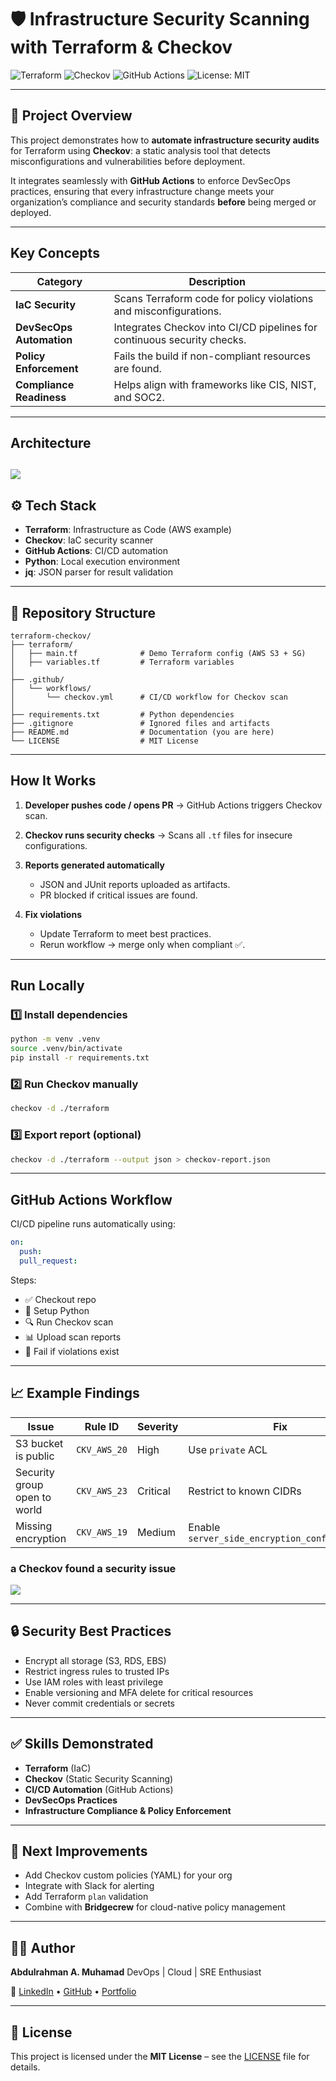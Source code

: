# 🛡️ Infrastructure Security Scanning with Terraform & Checkov

![Terraform](https://img.shields.io/badge/IaC-Terraform-blueviolet?logo=terraform)
![Checkov](https://img.shields.io/badge/Security-Checkov-red?logo=checkov)
![GitHub Actions](https://img.shields.io/badge/CI%2FCD-GitHub%20Actions-blue?logo=githubactions)
![License: MIT](https://img.shields.io/badge/License-MIT-green.svg)

---

## 📌 Project Overview

This project demonstrates how to **automate infrastructure security audits** for Terraform using **Checkov**: a static analysis tool that detects misconfigurations and vulnerabilities before deployment.

It integrates seamlessly with **GitHub Actions** to enforce DevSecOps practices, ensuring that every infrastructure change meets your organization’s compliance and security standards **before** being merged or deployed.

---

## Key Concepts

| Category                 | Description                                                             |
| ------------------------ | ----------------------------------------------------------------------- |
| **IaC Security**         | Scans Terraform code for policy violations and misconfigurations.       |
| **DevSecOps Automation** | Integrates Checkov into CI/CD pipelines for continuous security checks. |
| **Policy Enforcement**   | Fails the build if non-compliant resources are found.                   |
| **Compliance Readiness** | Helps align with frameworks like CIS, NIST, and SOC2.                   |

---

## Architecture

![](./docs/Terraform%20&%20Checkov.png)
---

## ⚙️ Tech Stack

* **Terraform**: Infrastructure as Code (AWS example)
* **Checkov**: IaC security scanner
* **GitHub Actions**: CI/CD automation
* **Python**: Local execution environment
* **jq**: JSON parser for result validation

---

## 📂 Repository Structure

```
terraform-checkov/
├── terraform/
│   ├── main.tf              # Demo Terraform config (AWS S3 + SG)
│   ├── variables.tf         # Terraform variables
│
├── .github/
│   └── workflows/
│       └── checkov.yml      # CI/CD workflow for Checkov scan
│
├── requirements.txt         # Python dependencies
├── .gitignore               # Ignored files and artifacts
├── README.md                # Documentation (you are here)
└── LICENSE                  # MIT License
```

---

## How It Works

1. **Developer pushes code / opens PR**
   → GitHub Actions triggers Checkov scan.

2. **Checkov runs security checks**
   → Scans all `.tf` files for insecure configurations.

3. **Reports generated automatically**

   * JSON and JUnit reports uploaded as artifacts.
   * PR blocked if critical issues are found.

4. **Fix violations**

   * Update Terraform to meet best practices.
   * Rerun workflow → merge only when compliant ✅.

---

## Run Locally

### 1️⃣ Install dependencies

```bash
python -m venv .venv
source .venv/bin/activate
pip install -r requirements.txt
```

### 2️⃣ Run Checkov manually

```bash
checkov -d ./terraform
```

### 3️⃣ Export report (optional)

```bash
checkov -d ./terraform --output json > checkov-report.json
```

---

## GitHub Actions Workflow

CI/CD pipeline runs automatically using:

```yaml
on:
  push:
  pull_request:
```

Steps:

* ✅ Checkout repo
* 🐍 Setup Python
* 🔍 Run Checkov scan
* 📊 Upload scan reports
* 🚫 Fail if violations exist


---

## 📈 Example Findings

| Issue                        | Rule ID      | Severity | Fix                                           |
| ---------------------------- | ------------ | -------- | --------------------------------------------- |
| S3 bucket is public          | `CKV_AWS_20` | High     | Use `private` ACL                             |
| Security group open to world | `CKV_AWS_23` | Critical | Restrict to known CIDRs                       |
| Missing encryption           | `CKV_AWS_19` | Medium   | Enable `server_side_encryption_configuration` |
### a Checkov found a security issue
![](./docs/image.png)

---

## 🔒 Security Best Practices

* Encrypt all storage (S3, RDS, EBS)
* Restrict ingress rules to trusted IPs
* Use IAM roles with least privilege
* Enable versioning and MFA delete for critical resources
* Never commit credentials or secrets

---

## ✅ Skills Demonstrated

* **Terraform** (IaC)
* **Checkov** (Static Security Scanning)
* **CI/CD Automation** (GitHub Actions)
* **DevSecOps Practices**
* **Infrastructure Compliance & Policy Enforcement**

---

## 📘 Next Improvements

* Add Checkov custom policies (YAML) for your org
* Integrate with Slack for alerting
* Add Terraform `plan` validation
* Combine with **Bridgecrew** for cloud-native policy management

---

## 👨‍💻 Author

**Abdulrahman A. Muhamad**
DevOps | Cloud | SRE Enthusiast

🔗 [LinkedIn](https://www.linkedin.com/in/abdulrahmanalpha) • [GitHub](https://github.com/AbdulrahmanAlpha) • [Portfolio](https://abdulrahman-alpha.web.app)

---

## 🪪 License

This project is licensed under the **MIT License** – see the [LICENSE](./LICENSE) file for details.